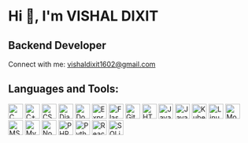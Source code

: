 # Hi 👋, I'm VISHAL DIXIT

## Backend Developer

Connect with me: [vishaldixit1602@gmail.com](mailto:vishaldixit1602@gmail.com)

## Languages and Tools:

<p align="left">
  <img src="https://img.shields.io/badge/C-%2300599C.svg?&style=flat-square&logo=c&logoColor=white" alt="C" height="30">
  <img src="https://img.shields.io/badge/C%2B%2B-%2300599C.svg?&style=flat-square&logo=c%2B%2B&logoColor=white" alt="C++" height="30">
  <img src="https://img.shields.io/badge/CSS3-%231572B6.svg?&style=flat-square&logo=css3&logoColor=white" alt="CSS3" height="30">
  <img src="https://img.shields.io/badge/Django-%23092E20.svg?&style=flat-square&logo=django&logoColor=white" alt="Django" height="30">
  <img src="https://img.shields.io/badge/Docker-%230db7ed.svg?&style=flat-square&logo=docker&logoColor=white" alt="Docker" height="30">
  <img src="https://img.shields.io/badge/Express-%23404d59.svg?&style=flat-square&logo=express&logoColor=white" alt="Express" height="30">
  <img src="https://img.shields.io/badge/Flask-%000000.svg?&style=flat-square&logo=flask&logoColor=white" alt="Flask" height="30">
  <img src="https://img.shields.io/badge/Git-%23F05032.svg?&style=flat-square&logo=git&logoColor=white" alt="Git" height="30">
  <img src="https://img.shields.io/badge/HTML5-%23E34F26.svg?&style=flat-square&logo=html5&logoColor=white" alt="HTML5" height="30">
  <img src="https://img.shields.io/badge/Java-%23F7DF1C.svg?&style=flat-square&logo=java&logoColor=white" alt="Java" height="30">
  <img src="https://img.shields.io/badge/JavaScript-%23F7DF1C.svg?&style=flat-square&logo=javascript&logoColor=white" alt="JavaScript" height="30">
  <img src="https://img.shields.io/badge/Kubernetes-%2336c3f6.svg?&style=flat-square&logo=kubernetes&logoColor=white" alt="Kubernetes" height="30">
  <img src="https://img.shields.io/badge/Linux-%232D72D9.svg?&style=flat-square&logo=linux&logoColor=white" alt="Linux" height="30">
  <img src="https://img.shields.io/badge/MongoDB-%2347A248.svg?&style=flat-square&logo=mongodb&logoColor=white" alt="MongoDB" height="30">
  <img src="https://img.shields.io/badge/MSSQL-%23CC2927.svg?&style=flat-square&logo=microsoftsqlserver&logoColor=white" alt="MSSQL" height="30">
  <img src="https://img.shields.io/badge/MySQL-%2300f.svg?&style=flat-square&logo=mysql&logoColor=white" alt="MySQL" height="30">
  <img src="https://img.shields.io/badge/Node.js-%23339933.svg?&style=flat-square&logo=node.js&logoColor=white" alt="Node.js" height="30">
  <img src="https://img.shields.io/badge/PHP-%23777BB4.svg?&style=flat-square&logo=php&logoColor=white" alt="PHP" height="30">
  <img src="https://img.shields.io/badge/Python-%23239EED.svg?&style=flat-square&logo=python&logoColor=white" alt="Python" height="30">
  <img src="https://img.shields.io/badge/React-%23282C34.svg?&style=flat-square&logo=react&logoColor=61DAFB" alt="React" height="30">
  <img src="https://img.shields.io/badge/SQLite-%2307405e.svg?&style=flat-square&logo=sqlite&logoColor=white" alt="SQLite" height="30">
</p>
